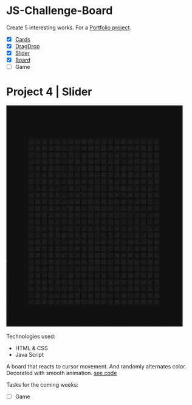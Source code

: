 # JS-Challenge-Board

Create 5 interesting works. For a [Portfolio project](https://github.com/AnastasiiaSorina/Portfolio-Project).
- [x] [Cards](https://github.com/AnastasiiaSorina/JS-Challenge-Cards)
- [x] [DragDrop](https://github.com/AnastasiiaSorina/JS-Challenge-DragDrop)
- [x] [Slider](https://github.com/AnastasiiaSorina/JS-Challenge-Slider/blob/main/IMG_4257%20(2).gif)
- [x] [Board](https://github.com/AnastasiiaSorina/JS-Challenge-Board)
- [ ] Game 

# Project 4 | Slider
![Illustration for the project](https://github.com/AnastasiiaSorina/JS-Challenge-Board/blob/main/imgBoard.gif)

Technologies used:
- HTML & CSS
- Java Script

A board that reacts to cursor movement. And randomly alternates color. Decorated with smooth animation.
[see code](https://jsfiddle.net/AnastasiiaSo/nt457qsy/1/)

Tasks for the coming weeks:
- [ ] Game 
